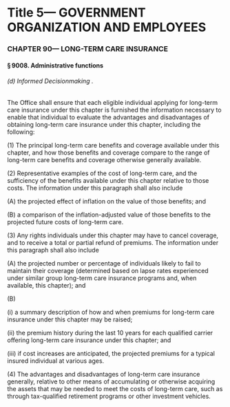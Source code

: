 
# Title 5— GOVERNMENT ORGANIZATION AND EMPLOYEES
### CHAPTER 90— LONG-TERM CARE INSURANCE
#### § 9008. Administrative functions
###### (d) Informed Decisionmaking .

The Office shall ensure that each eligible individual applying for long-term care insurance under this chapter is furnished the information necessary to enable that individual to evaluate the advantages and disadvantages of obtaining long-term care insurance under this chapter, including the following:

(1) The principal long-term care benefits and coverage available under this chapter, and how those benefits and coverage compare to the range of long-term care benefits and coverage otherwise generally available.

(2) Representative examples of the cost of long-term care, and the sufficiency of the benefits available under this chapter relative to those costs. The information under this paragraph shall also include

(A) the projected effect of inflation on the value of those benefits; and

(B) a comparison of the inflation-adjusted value of those benefits to the projected future costs of long-term care.

(3) Any rights individuals under this chapter may have to cancel coverage, and to receive a total or partial refund of premiums. The information under this paragraph shall also include

(A) the projected number or percentage of individuals likely to fail to maintain their coverage (determined based on lapse rates experienced under similar group long-term care insurance programs and, when available, this chapter); and

(B)

(i) a summary description of how and when premiums for long-term care insurance under this chapter may be raised;

(ii) the premium history during the last 10 years for each qualified carrier offering long-term care insurance under this chapter; and

(iii) if cost increases are anticipated, the projected premiums for a typical insured individual at various ages.

(4) The advantages and disadvantages of long-term care insurance generally, relative to other means of accumulating or otherwise acquiring the assets that may be needed to meet the costs of long-term care, such as through tax-qualified retirement programs or other investment vehicles.
